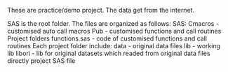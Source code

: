 These are practice/demo project. The data get from the internet.

SAS is the root folder. The files are organized as follows: 
SAS: Cmacros -customised auto call macros 
		 Pub - customised functions and call routines
		 Project folders 
		 functions.sas - code of customised functions and call routines
Each project folder include:
			data - original data files
			lib - working lib
			libori - lib for original datasets which readed from original data files directly
			project SAS file
